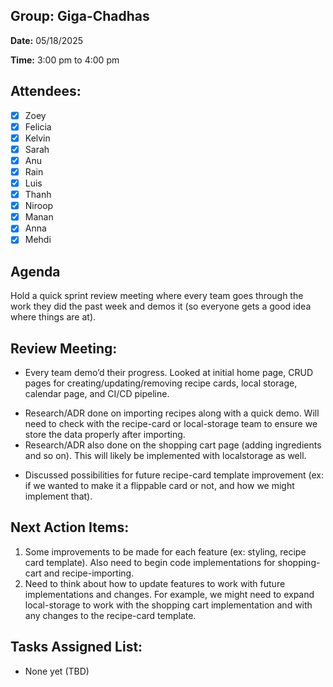 ## **Group:** Giga-Chadhas

**Date:** 05/18/2025

**Time:** 3:00 pm to 4:00 pm

## **Attendees:**
- [x] Zoey
- [x] Felicia
- [x] Kelvin
- [x] Sarah
- [x] Anu
- [x] Rain
- [x] Luis
- [x] Thanh
- [x] Niroop
- [x] Manan
- [x] Anna
- [x] Mehdi

## **Agenda**
Hold a quick sprint review meeting where every team goes through the work they did the past week and demos it (so everyone gets a good idea where things are at).

## **Review Meeting:**
- Every team demo’d their progress. Looked at initial home page, CRUD pages for creating/updating/removing recipe cards, local storage, calendar page, and CI/CD pipeline.
+ Research/ADR done on importing recipes along with a quick demo. Will need to check with the recipe-card or local-storage team to ensure we store the data properly after importing.
+ Research/ADR also done on the shopping cart page (adding ingredients and so on). This will likely be implemented with localstorage as well.
* Discussed possibilities for future recipe-card template improvement (ex: if we wanted to make it a flippable card or not, and how we might implement that).

## **Next Action Items:**
1. Some improvements to be made for each feature (ex: styling, recipe card template). Also need to begin code implementations for shopping-cart and recipe-importing.
2. Need to think about how to update features to work with future implementations and changes. For example, we might need to expand local-storage to work with the shopping cart implementation and with any changes to the recipe-card template.

## **Tasks Assigned List:**
- None yet (TBD)
